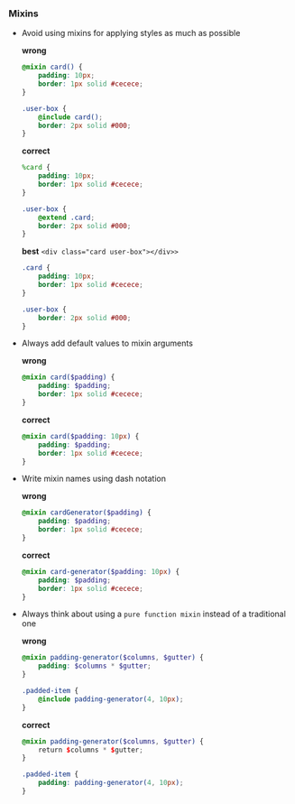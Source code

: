 ### Mixins

- Avoid using mixins for applying styles as much as possible

    **wrong**
    ```scss
    @mixin card() {
        padding: 10px;
        border: 1px solid #cecece;
    }
    
    .user-box {
        @include card();
        border: 2px solid #000;
    }
    ```
    **correct**
    ```scss
    %card {
        padding: 10px;
        border: 1px solid #cecece;
    }
    
    .user-box {
        @extend .card;
        border: 2px solid #000;
    }
    ```
    **best**
    `<div class="card user-box"></div>>`
    ```scss
    .card {
        padding: 10px;
        border: 1px solid #cecece;
    }
    
    .user-box {
        border: 2px solid #000;
    }
    ```
    
- Always add default values to mixin arguments

    **wrong**
    ```scss
    @mixin card($padding) {
        padding: $padding;
        border: 1px solid #cecece;
    }
    ```
    **correct**
    ```scss
    @mixin card($padding: 10px) {
        padding: $padding;
        border: 1px solid #cecece;
    }
    ```
    
- Write mixin names using dash notation

    **wrong**
    ```scss
    @mixin cardGenerator($padding) {
        padding: $padding;
        border: 1px solid #cecece;
    }
    ```
    **correct**
    ```scss
    @mixin card-generator($padding: 10px) {
        padding: $padding;
        border: 1px solid #cecece;
    }
    ```
    
- Always think about using a `pure function mixin` instead of a traditional one

    **wrong**
    ```scss
    @mixin padding-generator($columns, $gutter) {
        padding: $columns * $gutter;
    }
    
    .padded-item {
        @include padding-generator(4, 10px);
    }
    ```
    **correct**
    ```scss
    @mixin padding-generator($columns, $gutter) {
        return $columns * $gutter;
    }
    
    .padded-item {
        padding: padding-generator(4, 10px);
    }
    ```
